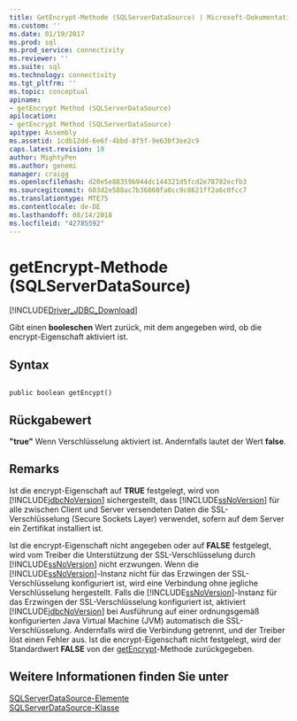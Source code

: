 ```yaml
---
title: GetEncrypt-Methode (SQLServerDataSource) | Microsoft-Dokumentation
ms.custom: ''
ms.date: 01/19/2017
ms.prod: sql
ms.prod_service: connectivity
ms.reviewer: ''
ms.suite: sql
ms.technology: connectivity
ms.tgt_pltfrm: ''
ms.topic: conceptual
apiname:
- getEncrypt Method (SQLServerDataSource)
apilocation:
- getEncrypt Method (SQLServerDataSource)
apitype: Assembly
ms.assetid: 1cdb12dd-6e6f-4bbd-8f5f-9e630f3ee2c9
caps.latest.revision: 19
author: MightyPen
ms.author: genemi
manager: craigg
ms.openlocfilehash: d20e5e88359b944dc144321d5fcd2e78782ecfb3
ms.sourcegitcommit: 603d2e588ac7b36060fa0cc9c8621ff2a6c0fcc7
ms.translationtype: MTE75
ms.contentlocale: de-DE
ms.lasthandoff: 08/14/2018
ms.locfileid: "42785592"
---
```

# <a name="getencrypt-method-sqlserverdatasource"></a>getEncrypt-Methode (SQLServerDataSource)
[!INCLUDE[Driver_JDBC_Download](../../../includes/driver_jdbc_download.md)]

  Gibt einen **booleschen** Wert zurück, mit dem angegeben wird, ob die encrypt-Eigenschaft aktiviert ist.  
  
## <a name="syntax"></a>Syntax  
  
```  
  
public boolean getEncypt()  
```  
  
## <a name="return-value"></a>Rückgabewert  
 **"true"** Wenn Verschlüsselung aktiviert ist. Andernfalls lautet der Wert **false**.  
  
## <a name="remarks"></a>Remarks  
 Ist die encrypt-Eigenschaft auf **TRUE** festgelegt, wird von [!INCLUDE[jdbcNoVersion](../../../includes/jdbcnoversion_md.md)] sichergestellt, dass [!INCLUDE[ssNoVersion](../../../includes/ssnoversion-md.md)] für alle zwischen Client und Server versendeten Daten die SSL-Verschlüsselung (Secure Sockets Layer) verwendet, sofern auf dem Server ein Zertifikat installiert ist.  
  
 Ist die encrypt-Eigenschaft nicht angegeben oder auf **FALSE** festgelegt, wird vom Treiber die Unterstützung der SSL-Verschlüsselung durch [!INCLUDE[ssNoVersion](../../../includes/ssnoversion-md.md)] nicht erzwungen. Wenn die [!INCLUDE[ssNoVersion](../../../includes/ssnoversion-md.md)]-Instanz nicht für das Erzwingen der SSL-Verschlüsselung konfiguriert ist, wird eine Verbindung ohne jegliche Verschlüsselung hergestellt. Falls die [!INCLUDE[ssNoVersion](../../../includes/ssnoversion-md.md)]-Instanz für das Erzwingen der SSL-Verschlüsselung konfiguriert ist, aktiviert [!INCLUDE[jdbcNoVersion](../../../includes/jdbcnoversion_md.md)] bei Ausführung auf einer ordnungsgemäß konfigurierten Java Virtual Machine (JVM) automatisch die SSL-Verschlüsselung. Andernfalls wird die Verbindung getrennt, und der Treiber löst einen Fehler aus. Ist die encrypt-Eigenschaft nicht festgelegt, wird der Standardwert **FALSE** von der [getEncrypt](../../../connect/jdbc/reference/getencrypt-method-sqlserverdatasource.md)-Methode zurückgegeben.  
  
## <a name="see-also"></a>Weitere Informationen finden Sie unter  
 [SQLServerDataSource-Elemente](../../../connect/jdbc/reference/sqlserverdatasource-members.md)   
 [SQLServerDataSource-Klasse](../../../connect/jdbc/reference/sqlserverdatasource-class.md)  
  
  
